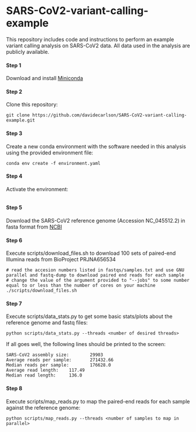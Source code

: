 # SARS-CoV2-variant-calling-example

This repository includes code and instructions to perform an example variant calling analysis on SARS-CoV2 data. All data used in the analysis are publicly available.

#### Step 1
Download and install [Miniconda](https://docs.conda.io/en/latest/miniconda.html)

#### Step 2
Clone this repository:
```
git clone https://github.com/davidecarlson/SARS-CoV2-variant-calling-example.git
```

#### Step 3
Create a new conda environment with the software needed in this analysis using the provided environment file:
```
conda env create -f environment.yaml
````

#### Step 4
Activate the environment:
```conda activate covid-variant-example
```

#### Step 5
Download the SARS-CoV2 reference genome (Accession NC_045512.2) in fasta format from [NCBI](https://www.ncbi.nlm.nih.gov/nuccore/NC_045512.2?report=fasta)

#### Step 6
Execute scripts/download_files.sh to download 100 sets of paired-end Illumina reads from BioProject PRJNA656534
```
# read the accesion numbers listed in fastqs/samples.txt and use GNU parallel and fastq-dump to download paired end reads for each sample
# change the value of the argument provided to "--jobs" to some number equal to or less than the number of cores on your machine
./scripts/download_files.sh
```

#### Step 7
Execute scripts/data_stats.py to get some basic stats/plots about the reference genome and fastq files:
```
python scripts/data_stats.py --threads <number of desired threads>
```
If all goes well, the following lines should be printed to the screen:
```
SARS-CoV2 assembly size:        29903
Average reads per sample:       271432.66
Median reads per sample:        176628.0
Average read length:    117.49
Median read length:     136.0
```

#### Step 8

Execute scripts/map_reads.py to map the paired-end reads for each sample against the reference genome:

```
python scripts/map_reads.py --threads <number of samples to map in parallel>
```